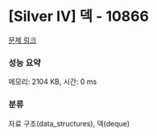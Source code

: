 # [Silver IV] 덱 - 10866 

[문제 링크](https://www.acmicpc.net/problem/10866) 

### 성능 요약

메모리: 2104 KB, 시간: 0 ms

### 분류

자료 구조(data_structures), 덱(deque)

